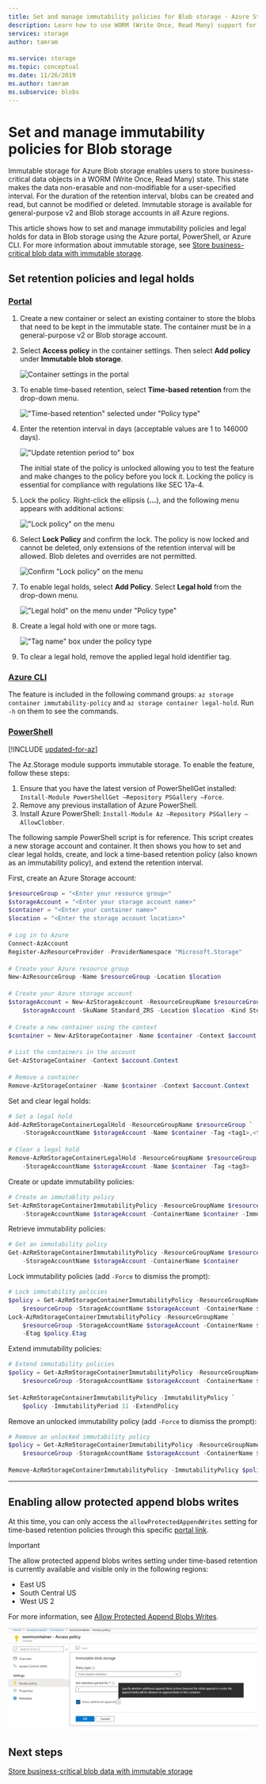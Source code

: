 ```yaml
---
title: Set and manage immutability policies for Blob storage - Azure Storage
description: Learn how to use WORM (Write Once, Read Many) support for Blob (object) storage to store data in a non-erasable, non-modifiable state for a specified interval.
services: storage
author: tamram

ms.service: storage
ms.topic: conceptual
ms.date: 11/26/2019
ms.author: tamram
ms.subservice: blobs
---
```


# Set and manage immutability policies for Blob storage

Immutable storage for Azure Blob storage enables users to store business-critical data objects in a WORM (Write Once, Read Many) state. This state makes the data non-erasable and non-modifiable for a user-specified interval. For the duration of the retention interval, blobs can be created and read, but cannot be modified or deleted. Immutable storage is available for general-purpose v2 and Blob storage accounts in all Azure regions.

This article shows how to set and manage immutability policies and legal holds for data in Blob storage using the Azure portal, PowerShell, or Azure CLI. For more information about immutable storage, see [Store business-critical blob data with immutable storage](storage-blob-immutable-storage.md).

## Set retention policies and legal holds

### [Portal](#tab/azure-portal)

1. Create a new container or select an existing container to store the blobs that need to be kept in the immutable state. The container must be in a general-purpose v2 or Blob storage account.

2. Select **Access policy** in the container settings. Then select **Add policy** under **Immutable blob storage**.

    ![Container settings in the portal](media/storage-blob-immutability-policies-manage/portal-image-1.png)

3. To enable time-based retention, select **Time-based retention** from the drop-down menu.

    !["Time-based retention" selected under "Policy type"](media/storage-blob-immutability-policies-manage/portal-image-2.png)

4. Enter the retention interval in days (acceptable values are 1 to 146000 days).

    !["Update retention period to" box](media/storage-blob-immutability-policies-manage/portal-image-5-retention-interval.png)

    The initial state of the policy is unlocked allowing you to test the feature and make changes to the policy before you lock it. Locking the policy is essential for compliance with regulations like SEC 17a-4.

5. Lock the policy. Right-click the ellipsis (**...**), and the following menu appears with additional actions:

    !["Lock policy" on the menu](media/storage-blob-immutability-policies-manage/portal-image-4-lock-policy.png)

6. Select **Lock Policy** and confirm the lock. The policy is now locked and cannot be deleted, only extensions of the retention interval will be allowed. Blob deletes and overrides are not permitted. 

    ![Confirm "Lock policy" on the menu](media/storage-blob-immutability-policies-manage/portal-image-5-lock-policy.png)

7. To enable legal holds, select **Add Policy**. Select **Legal hold** from the drop-down menu.

    !["Legal hold" on the menu under "Policy type"](media/storage-blob-immutability-policies-manage/portal-image-legal-hold-selection-7.png)

8. Create a legal hold with one or more tags.

    !["Tag name" box under the policy type](media/storage-blob-immutability-policies-manage/portal-image-set-legal-hold-tags.png)

9. To clear a legal hold, remove the applied legal hold identifier tag.

### [Azure CLI](#tab/azure-cli)

The feature is included in the following command groups:
`az storage container immutability-policy`  and `az storage container legal-hold`. Run `-h` on them to see the commands.

### [PowerShell](#tab/azure-powershell)

[!INCLUDE [updated-for-az](../../../includes/updated-for-az.md)]

The Az.Storage module supports immutable storage.  To enable the feature, follow these steps:

1. Ensure that you have the latest version of PowerShellGet installed: `Install-Module PowerShellGet –Repository PSGallery –Force`.
2. Remove any previous installation of Azure PowerShell.
3. Install Azure PowerShell: `Install-Module Az –Repository PSGallery –AllowClobber`.

The following sample PowerShell script is for reference. This script creates a new storage account and container. It then shows you how to set and clear legal holds, create, and lock a time-based retention policy (also known as an immutability policy), and extend the retention interval.

First, create an Azure Storage account:

```powershell
$resourceGroup = "<Enter your resource group>"
$storageAccount = "<Enter your storage account name>"
$container = "<Enter your container name>"
$location = "<Enter the storage account location>"

# Log in to Azure
Connect-AzAccount
Register-AzResourceProvider -ProviderNamespace "Microsoft.Storage"

# Create your Azure resource group
New-AzResourceGroup -Name $resourceGroup -Location $location

# Create your Azure storage account
$storageAccount = New-AzStorageAccount -ResourceGroupName $resourceGroup -StorageAccountName `
    $storageAccount -SkuName Standard_ZRS -Location $location -Kind StorageV2

# Create a new container using the context
$container = New-AzStorageContainer -Name $container -Context $account.Context

# List the containers in the account
Get-AzStorageContainer -Context $account.Context

# Remove a container
Remove-AzStorageContainer -Name $container -Context $account.Context
```

Set and clear legal holds:

```powershell
# Set a legal hold
Add-AzRmStorageContainerLegalHold -ResourceGroupName $resourceGroup `
    -StorageAccountName $storageAccount -Name $container -Tag <tag1>,<tag2>,...

# Clear a legal hold
Remove-AzRmStorageContainerLegalHold -ResourceGroupName $resourceGroup `
    -StorageAccountName $storageAccount -Name $container -Tag <tag3>
```

Create or update immutability policies:

```powershell
# Create an immutablity policy
Set-AzRmStorageContainerImmutabilityPolicy -ResourceGroupName $resourceGroup `
    -StorageAccountName $storageAccount -ContainerName $container -ImmutabilityPeriod 10
```

Retrieve immutability policies:

```powershell
# Get an immutability policy
Get-AzRmStorageContainerImmutabilityPolicy -ResourceGroupName $resourceGroup `
    -StorageAccountName $storageAccount -ContainerName $container
```

Lock immutability policies (add `-Force` to dismiss the prompt):

```powershell
# Lock immutability policies
$policy = Get-AzRmStorageContainerImmutabilityPolicy -ResourceGroupName `
    $resourceGroup -StorageAccountName $storageAccount -ContainerName $container
Lock-AzRmStorageContainerImmutabilityPolicy -ResourceGroupName `
    $resourceGroup -StorageAccountName $storageAccount -ContainerName $container `
    -Etag $policy.Etag
```

Extend immutability policies:

```powershell
# Extend immutability policies
$policy = Get-AzRmStorageContainerImmutabilityPolicy -ResourceGroupName `
    $resourceGroup -StorageAccountName $storageAccount -ContainerName $container

Set-AzRmStorageContainerImmutabilityPolicy -ImmutabilityPolicy `
    $policy -ImmutabilityPeriod 11 -ExtendPolicy
```

Remove an unlocked immutability policy (add `-Force` to dismiss the prompt):

```powershell
# Remove an unlocked immutability policy
$policy = Get-AzRmStorageContainerImmutabilityPolicy -ResourceGroupName `
    $resourceGroup -StorageAccountName $storageAccount -ContainerName $container

Remove-AzRmStorageContainerImmutabilityPolicy -ImmutabilityPolicy $policy
```

---

## Enabling allow protected append blobs writes

At this time, you can only access the `allowProtectedAppendWrites` setting for time-based retention policies through this specific [portal link](https://aka.ms/immutableappendblobs). 

> [!IMPORTANT] 
>  The allow protected append blobs writes setting under time-based retention is currently available and visible only in the following regions:
> - East US
> - South Central US
> - West US 2
>
> For more information, see [Allow Protected Append Blobs Writes](storage-blob-immutable-storage.md#allow-protected-append-blobs-writes).

![Allow additional append writes](media/storage-blob-immutability-policies-manage/immutable-allow-additional-append-writes.png)

## Next steps

[Store business-critical blob data with immutable storage](storage-blob-immutable-storage.md)
